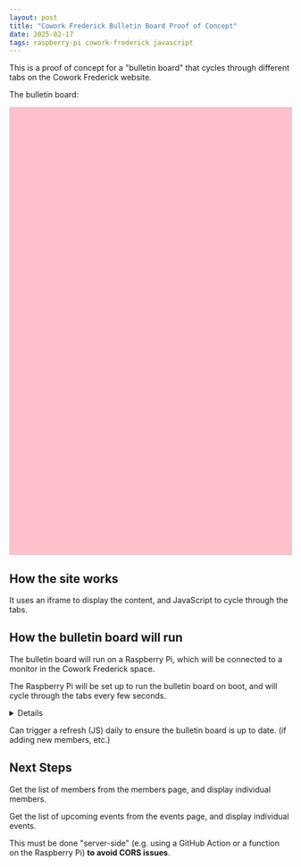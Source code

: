 ```yaml
---
layout: post
title: "Cowork Frederick Bulletin Board Proof of Concept"
date: 2025-02-17
tags: raspberry-pi cowork-frederick javascript
---
```


This is a proof of concept for a "bulletin board" that cycles through different tabs on the Cowork Frederick website.

The bulletin board:

<code id="current-url"></code>
<iframe
    id="bulletin-board"
    src=""
    width="100%"
    height="800px"
    frameborder="1"
    style="border: 1px solid #ccc; background-color: pink;"
></iframe>

<script>
    const TABS_TO_CYCLE = [
        {
            name: "Upcoming Events",
            url: "https://coworkfrederick.com/upcoming-events/"
        },
        {
            name: "All Members",
            url: "https://coworkfrederick.com/meet-the-members-of-cowork-frederick/",
        },
    ];


    // scrape list of members from the members page
    // $.get(
    // NOTE - due to CORS, would need to do this "server-side"
    // (could use a github action, or a function on the raspberry pi)

    const iframe = document.getElementById('bulletin-board');
    const currentUrl = document.getElementById('current-url');

    const MS_PER_TAB = 3 * 1000;
    let currentTab = 0;

    setInterval(() => {
        currentTab = (currentTab + 1) % TABS_TO_CYCLE.length
        iframe.src = TABS_TO_CYCLE[currentTab].url;
        currentUrl.innerText = TABS_TO_CYCLE[currentTab].url;
    }, MS_PER_TAB);
</script>

## How the site works

It uses an iframe to display the content, and JavaScript to cycle through the tabs.

## How the bulletin board will run

The bulletin board will run on a Raspberry Pi, which will be connected to a monitor in the Cowork Frederick space.

The Raspberry Pi will be set up to run the bulletin board on boot, and will cycle through the tabs every few seconds.

<details>

<blockquote>
    <p>Triggering Website on Linux Boot</p>
    <p> To trigger loading a specific website on Linux boot, you can use systemd to start a web browser with a specific URL. Create a systemd user service file in ~/.config/systemd/user and add the following content:</p>
    <pre><code>
[Unit]
Description=Start Firefox
PartOf=graphical-session.target

[Service]
ExecStart=/usr/bin/firefox https://example.com
Type=simple
Restart=on-failure

[Install]
WantedBy=xsession.target
</code></pre>
    <p>Replace https://example.com with the URL you want to open. Enable and start the service with the following commands:</p>
    <pre><code>
systemctl --user enable firefox
systemctl --user start firefox
</code></pre>

https://unix.stackexchange.com/questions/575527/opening-web-browser-on-boot
</blockquote>

</details>

Can trigger a refresh (JS) daily to ensure the bulletin board is up to date. (if adding new members, etc.)

## Next Steps

Get the list of members from the members page, and display individual members.

Get the list of upcoming events from the events page, and display individual events.

This must be done "server-side" (e.g. using a GitHub Action or a function on the Raspberry Pi) **to avoid CORS issues**.




